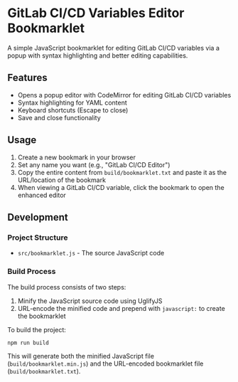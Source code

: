 # GitLab CI/CD Variables Editor Bookmarklet

A simple JavaScript bookmarklet for editing GitLab CI/CD variables via a popup with syntax highlighting and better editing capabilities.

## Features

- Opens a popup editor with CodeMirror for editing GitLab CI/CD variables
- Syntax highlighting for YAML content
- Keyboard shortcuts (Escape to close)
- Save and close functionality

## Usage

1. Create a new bookmark in your browser
2. Set any name you want (e.g., "GitLab CI/CD Editor")
3. Copy the entire content from `build/bookmarklet.txt` and paste it as the URL/location of the bookmark
4. When viewing a GitLab CI/CD variable, click the bookmark to open the enhanced editor

## Development

### Project Structure

- `src/bookmarklet.js` - The source JavaScript code

### Build Process

The build process consists of two steps:
1. Minify the JavaScript source code using UglifyJS
2. URL-encode the minified code and prepend with `javascript:` to create the bookmarklet

To build the project:

```bash
npm run build
```

This will generate both the minified JavaScript file (`build/bookmarklet.min.js`) and the URL-encoded bookmarklet file (`build/bookmarklet.txt`).
